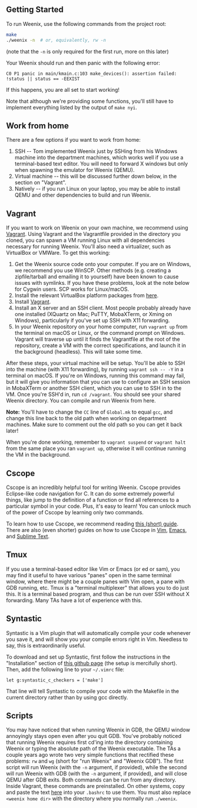 ## Getting Started
To run Weenix, use the following commands from the project root:
```bash
make
./weenix -n  # or, equivalently, rw -n
```
(note that the `-n` is only required for the first run, more on this later)

Your Weenix should run and then panic with the following error:
```
C0 P1 panic in main/kmain.c:103 make_devices(): assertion failed: !status || status == -EEXIST
```
If this happens, you are all set to start working!

Note that although we're providing some functions, you'll still have to implement everything listed by the output of `make nyi`.

## Work from home

There are a few options if you want to work from home:
1. SSH -- Tom implemented Weenix just by SSHing from his Windows machine into the department machines, which works well if you use a terminal-based text editor. You will need to forward X windows but only when spawning the emulator for Weenix (QEMU).
2. Virtual machine -- this will be discussed further down below, in the section on "Vagrant".
3. Natively -- if you run Linux on your laptop, you may be able to install QEMU and other dependencies to build and run Weenix.

## Vagrant
If you want to work on Weenix on your own machine, we recommend using [Vagrant](http://www.vagrantup.com/). Using Vagrant and the Vagrantfile provided in the directory you cloned, you can spawn a VM running Linux with all dependencies necessary for running Weenix. You'll also need a virtualizer, such as VirtualBox or VMWare. To get this working:

1. Get the Weenix source code onto your computer. If you are on Windows, we recommend you use WinSCP. Other methods (e.g. creating a zipfile/tarball and emailing it to yourself) have been known to cause issues with symlinks. If you have these problems, look at the note below for Cygwin users. SCP works for Linux/macOS.
2. Install the relevant VirtualBox platform packages from [here](https://www.virtualbox.org/wiki/Downloads).
3. Install [Vagrant](http://www.vagrantup.com/).
4. Install an X server and an SSH client. Most people probably already have one installed (XQuartz on Mac; PuTTY, MobaXTerm, or Xming on Windows), particularly if you've set up SSH with X11 forwarding.
5. In your Weenix repository on your home computer, run `vagrant up` from the terminal on macOS or Linux, or the command prompt on Windows. Vagrant will traverse up until it finds the Vagrantfile at the root of the repository, create a VM with the correct specifications, and launch it in the background (headless). This will take some time.

After these steps, your virtual machine will be setup. You'll be able to SSH into the machine (with X11 forwarding), by running `vagrant ssh -- -Y` in a terminal on macOS. If you're on Windows, running this command may fail, but it will give you information that you can use to configure an SSH session in MobaXTerm or another SSH client, which you can use to SSH in to the VM. Once you're SSH'd in, run `cd /vagrant`. You should see your shared Weenix directory. You can compile and run Weenix from here.

**Note:** You'll have to change the `CC` line of `Global.mk` to equal `gcc`, and change this line back to the old path when working on department machines. Make sure to comment out the old path so you can get it back later!

When you're done working, remember to `vagrant suspend` or `vagrant halt` from the same place you ran `vagrant up`, otherwise it will continue running the VM in the background.

<!-- ## Cygwin -->
<!-- Cygwin may be used for editing the Weenix source files. However, we strongly recommend you **DO NOT** use it to transfer the Weenix source to your Windows computer. Doing so may cause issues with symbolic links. WinSCP and macOS users do not need to worry about this. If this happens, we recommend copying it from the department machines again using WinSCP. If this is impossible, you must manually copy all the files listed [here](/courses/cs167/content/cygwin_files_list.txt) from the location on the left to the one on the right. Similar symlink issues may arise if using SFTP on Linux. -->

## Cscope
Cscope is an incredibly helpful tool for writing Weenix. Cscope provides Eclipse-like code navigation for C. It can do some extremely powerful things, like jump to the definition of a function or find all references to a particular symbol in your code. Plus, it's easy to learn! You can unlock much of the power of Cscope by learning only two commands.

To learn how to use Cscope, we recommend reading [this (short) guide][1]. There are also (even shorter) guides on how to use Cscope in [Vim][2], [Emacs][3], and [Sublime Text][4].

[1]: http://cscope.sourceforge.net/large_projects.html
[2]: http://cscope.sourceforge.net/cscope_vim_tutorial.html
[3]: https://techtooltip.wordpress.com/2012/01/06/how-to-integrate-emacs-cscope-to-browse-linux-kernel-source-code/
[4]: http://tobepragmatic.blogspot.com/2013/07/know-your-tools-cscope-plugin-for.html

## Tmux
If you use a terminal-based editor like Vim or Emacs (or ed or sam), you may find it useful to have various "panes" open in the same terminal window, where there might be a couple panes with Vim open, a pane with GDB running, etc. Tmux is a "terminal multiplexer" that allows you to do just this. It is a terminal based program, and thus can be run over SSH without X forwarding. Many TAs have a lot of experience with this.

## Syntastic
Syntastic is a Vim plugin that will automatically compile your code whenever you save it, and will show you your compile errors right in Vim. Needless to say, this is extraordinarily useful.

To download and set up Syntastic, first follow the instructions in the "Installation" section of [this github page](https://github.com/scrooloose/syntastic) (the setup is mercifully short). Then, add the following line to your `~/.vimrc` file:
```
let g:syntastic_c_checkers = ['make']
```
That line will tell Syntastic to compile your code with the Makefile in the current directory rather than by using gcc directly.

## Scripts
You may have noticed that when running Weenix in GDB, the QEMU window annoyingly stays open even after you quit GDB. You've probably noticed that running Weenix requires first cd'ing into the directory containing Weenix or typing the absolute path of the Weenix executable. The TAs a couple years ago wrote two very simple functions that rectified these problems: `rw` and `wg` (short for "run Weenix" and "Weenix GDB"). The first script will run Weenix (with the `-n` argument, if provided), while the second will run Weenix with GDB (with the `-n` argument, if provided), and will close QEMU after GDB exits. Both commands can be run from any directory. Inside Vagrant, these commands are preinstalled. On other systems, copy and paste the text [here](/courses/cs167/content/weenix-scripts.txt) into your `.bashrc` to use them. You must also replace `<weenix home dir>` with the directory where you normally run `./weenix`.
